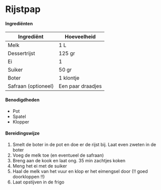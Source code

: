 # Rijstpap

#### Ingrediënten

| Ingrediënt          | Hoeveelheid       |
| ------------------- | ----------------- |
| Melk                | 1 L               |
| Dessertrijst        | 125 gr            |
| Ei                  | 1                 |
| Suiker              | 50 gr             |
| Boter               | 1 klontje         |
| Safraan (optioneel) | Een paar draadjes |

#### Benodigdheden

- Pot
- Spatel
- Klopper

#### Bereidingswijze

1. Smelt de boter in de pot en doe er de rijst bij. Laat even zweten in de boter
2. Voeg de melk toe (en eventueel de safraan)
3. Breng aan de kook en laat ong. 35 min zachtjes koken
4. Meng het ei met de suiker
5. Haal de melk van het vuur en klop er het eimengsel door (!! goed doorkloppen !!)
6. Laat opstijven in de frigo

